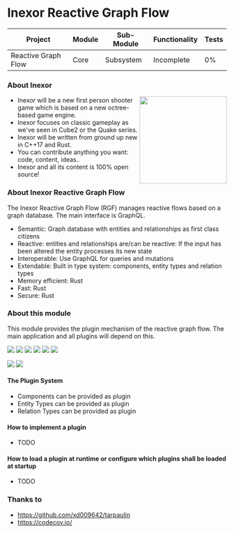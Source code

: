 # Inexor Reactive Graph Flow

| Project | Module | Sub-Module | Functionality | Tests |
| --- | --- | --- | --- | --- |
| Reactive Graph Flow | Core | Subsystem | Incomplete | 0% |

### About Inexor

<a href="https://inexor.org/">
<img align="right" width="200" height="200" src="https://raw.githubusercontent.com/aschaeffer/inexor-rgf-core-model/main/docs/images/inexor_2.png">
</a>

* Inexor will be a new first person shooter game which is based on a new octree-based game engine.
* Inexor focuses on classic gameplay as we've seen in Cube2 or the Quake series.
* Inexor will be written from ground up new in C++17 and Rust.
* You can contribute anything you want: code, content, ideas..
* Inexor and all its content is 100% open source!

### About Inexor Reactive Graph Flow

The Inexor Reactive Graph Flow (RGF) manages reactive flows based on a graph database. The main interface is GraphQL.

* Semantic: Graph database with entities and relationships as first class citizens
* Reactive: entities and relationships are/can be reactive: If the input has been altered the entity processes its new state
* Interoperable: Use GraphQL for queries and mutations
* Extendable: Built in type system: components, entity types and relation types
* Memory efficient: Rust
* Fast: Rust
* Secure: Rust

### About this module

This module provides the plugin mechanism of the reactive graph flow. The main application and all plugins will depend on this.

[<img src="https://img.shields.io/badge/Language-Rust-brightgreen">]()
[<img src="https://img.shields.io/badge/Platforms-Linux%20%26%20Windows-brightgreen">]()
[<img src="https://img.shields.io/github/workflow/status/aschaeffer/inexor-rgf-core-subsystem/Rust">](https://github.com/aschaeffer/inexor-rgf-core-subsystem/actions?query=workflow%3ARust)
[<img src="https://img.shields.io/github/last-commit/aschaeffer/inexor-rgf-core-subsystem">]()
[<img src="https://img.shields.io/github/languages/code-size/aschaeffer/inexor-rgf-core-subsystem">]()
[<img src="https://img.shields.io/codecov/c/github/aschaeffer/inexor-rgf-core-subsystem">]()

[<img src="https://img.shields.io/github/license/aschaeffer/inexor-rgf-core-subsystem">](https://github.com/aschaeffer/inexor-rgf-core-subsystem/blob/main/LICENSE)
[<img src="https://img.shields.io/discord/698219248954376256?logo=discord">](https://discord.com/invite/acUW8k7)

#### The Plugin System

* Components can be provided as plugin
* Entity Types can be provided as plugin
* Relation Types can be provided as plugin

#### How to implement a plugin

* TODO

#### How to load a plugin at runtime or configure which plugins shall be loaded at startup

* TODO

### Thanks to

* https://github.com/xd009642/tarpaulin
* https://codecov.io/

